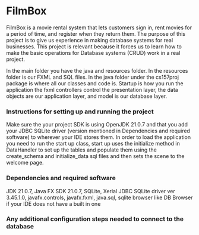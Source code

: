 # FilmBox
FilmBox is a movie rental system that lets customers sign in, rent movies for a period of time, and register when they return them. The purpose of this project is to give us experience in making database systems for real businesses. This project is relevant because it forces us to learn how to make the basic operations for Database systems (CRUD) work in a real project.

In the main folder you have the java and resources folder. In the resources folder is our FXML and SQL files. In the java folder under the cs157proj package is where all our classes and code is. Startup is how you run the application the fxml controllers control the presentation layer, the data objects are our application layer, and model is our database layer.

### Instructions for setting up and running the project
Make sure the your project SDK is using OpenJDK 21.0.7 and that you add your JDBC SQLite driver (version mentioned in Dependencies and required software) to wherever your IDE stores them. In order to load the application you need to run the start up class, start up uses the initialize method in DataHandler to set up the tables and populate them using the create_schema and initialize_data sql files and then sets the scene to the welcome page.
### Dependencies and required software
JDK 21.0.7, Java FX SDK 21.0.7, SQLite, Xerial JDBC SQLite driver ver 3.45.1.0, javafx.controls, javafx.fxml, java.sql, sqlite browser like DB Browser if your IDE does not have a built in one

### Any additional configuration steps needed to connect to the database

